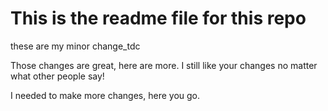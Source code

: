 # This is the readme file for this repo

these are my minor change_tdc

Those changes are great, here are more. I still like your changes no matter what other people say!

I needed to make more changes, here you go. 

